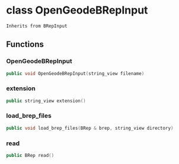 # class OpenGeodeBRepInput


```cpp
Inherits from BRepInput
```



## Functions

### OpenGeodeBRepInput

```cpp
public void OpenGeodeBRepInput(string_view filename)
```


### extension

```cpp
public string_view extension()
```


### load_brep_files

```cpp
public void load_brep_files(BRep & brep, string_view directory)
```


### read

```cpp
public BRep read()
```




